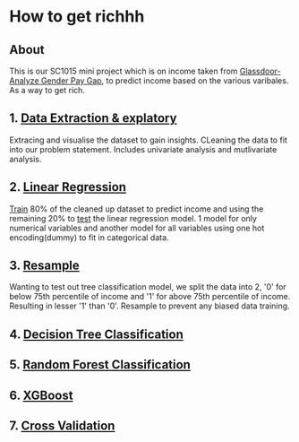 # How to get richhh
## About
This is our SC1015 mini project which is on income taken from [Glassdoor- Analyze Gender Pay Gap](https://www.kaggle.com/datasets/nilimajauhari/glassdoor-analyze-gender-pay-gap), to predict income based on the various varibales. As a way to get rich.

## 1. [Data Extraction & explatory](https://github.com/r3ny0u/GetMeOut/blob/main/MegaDepression/data%20extraction%20%26%20explatory%20analysis.ipynb)
Extracing and visualise the dataset to gain insights. CLeaning the data to fit into our problem statement. Includes univariate analysis and mutlivariate analysis.

## 2. [Linear Regression](https://github.com/r3ny0u/GetMeOut/blob/main/MegaDepression/linear%20regression.ipynb)
[Train](https://github.com/r3ny0u/GetMeOut/blob/main/dataset/train.csv) 80% of the cleaned up dataset to predict income and using the remaining 20% to [test](https://github.com/r3ny0u/GetMeOut/blob/main/dataset/test.csv) the linear regression model. 1 model for only numerical variables and another model for all variables using one hot encoding(dummy) to fit in categorical data. 

## 3. [Resample]()
Wanting to test out tree classification model, we split the data into 2, '0' for below 75th percentile of income and '1' for above 75th percentile of income. Resulting in lesser '1' than '0'. Resample to prevent any biased data training.

## 4. [Decision Tree Classification]()
## 5. [Random Forest Classification]()
## 6. [XGBoost]()

## 7. [Cross Validation](https://github.com/r3ny0u/GetMeOut/blob/main/MegaDepression/cross%20validation.ipynb)

